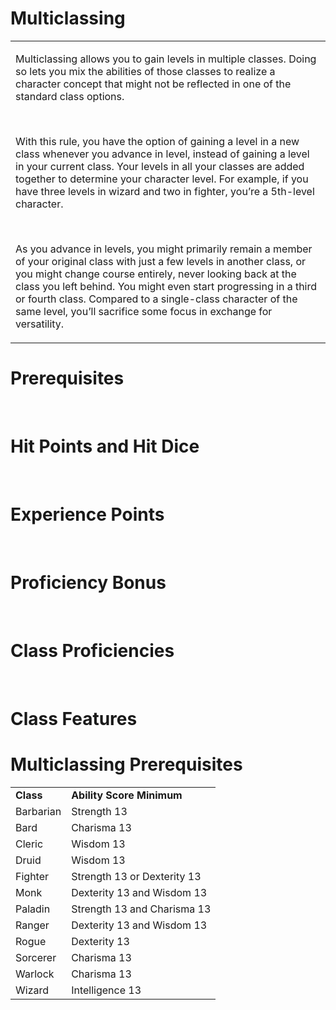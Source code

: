 
# **Multiclassing**

<table><tbody><tr class="odd"><td><p>Multiclassing allows you to gain levels in multiple classes. Doing so lets you mix the abilities of those classes to realize a character concept that might not be reflected in one of the standard class options.</p><p> </p><p>With this rule, you have the option of gaining a level in a new class whenever you advance in level, instead of gaining a level in your current class. Your levels in all your classes are added together to determine your character level. For example, if you have three levels in wizard and two in fighter, you’re a 5th-level character.</p><p> </p><p>As you advance in levels, you might primarily remain a member of your original class with just a few levels in another class, or you might change course entirely, never looking back at the class you left behind. You might even start progressing in a third or fourth class. Compared to a single-class character of the same level, you’ll sacrifice some focus in exchange for versatility.</p></td></tr></tbody></table>

# **Prerequisites**

 

# **Hit Points and Hit Dice**

 

# **Experience Points**

 

# **Proficiency Bonus**

 

# **Class Proficiencies**

 

# **Class Features**


# **Multiclassing Prerequisites**

|           |                             |
|-----------|-----------------------------|
| **Class** | **Ability Score Minimum**   |
| Barbarian | Strength 13                 |
| Bard      | Charisma 13                 |
| Cleric    | Wisdom 13                   |
| Druid     | Wisdom 13                   |
| Fighter   | Strength 13 or Dexterity 13 |
| Monk      | Dexterity 13 and Wisdom 13  |
| Paladin   | Strength 13 and Charisma 13 |
| Ranger    | Dexterity 13 and Wisdom 13  |
| Rogue     | Dexterity 13                |
| Sorcerer  | Charisma 13                 |
| Warlock   | Charisma 13                 |
| Wizard    | Intelligence 13             |
